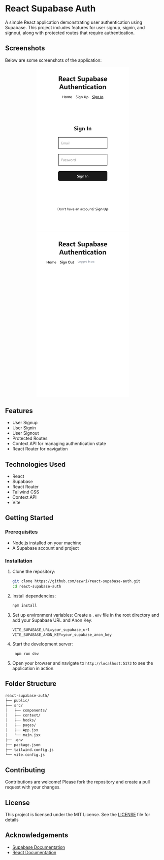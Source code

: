 # React Supabase Auth


A simple React application demonstrating user authentication using Supabase. This project includes features for user signup, signin, and signout, along with protected routes that require authentication.


## Screenshots

Below are some screenshots of the application:

<p align="center">
   <img src="images/signin.png" alt="Signin Page" width="300"/>
   <img src="images/home.png" alt="Signup Page" width="300"/>
</p>

## Features
- User Signup
- User Signin
- User Signout
- Protected Routes
- Context API for managing authentication state
- React Router for navigation

## Technologies Used
- React
- Supabase
- React Router
- Tailwind CSS
- Context API
- Vite

## Getting Started

### Prerequisites
- Node.js installed on your machine
- A Supabase account and project

### Installation
1. Clone the repository:
   ```bash
   git clone https://github.com/azwri/react-supabase-auth.git
   cd react-supabase-auth
   ```
2. Install dependencies:
   ```bash
   npm install
    ```
3. Set up environment variables:
   Create a `.env` file in the root directory and add your Supabase URL and Anon Key:
   ```env
   VITE_SUPABASE_URL=your_supabase_url
   VITE_SUPABASE_ANON_KEY=your_supabase_anon_key
   ```
4. Start the development server:
   ```bash
    npm run dev
    ```
5. Open your browser and navigate to `http://localhost:5173` to see the application in action.

## Folder Structure
```
react-supabase-auth/
├── public/
├── src/
│   ├── components/
│   ├── context/
│   ├── hooks/
│   ├── pages/
│   ├── App.jsx
│   └── main.jsx
├── .env
├── package.json
├── tailwind.config.js
└── vite.config.js
```

## Contributing
Contributions are welcome! Please fork the repository and create a pull request with your changes.

## License
This project is licensed under the MIT License. See the [LICENSE](LICENSE) file for details

## Acknowledgements
- [Supabase Documentation](https://supabase.com/docs)
- [React Documentation](https://reactjs.org/docs/getting-started.html)

